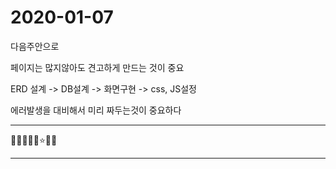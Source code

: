 # 2020-01-07

다음주안으로

페이지는 많지않아도 견고하게 만드는 것이 중요

ERD 설계 -> DB설계 -> 화면구현 -> css, JS설정

에러발생을 대비해서 미리 짜두는것이 중요하다

---

🔎✅🥕🍥💡⭐🌈🚀

---
